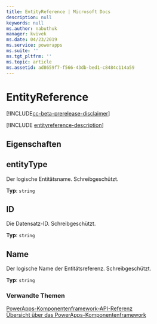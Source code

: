 ```yaml
---
title: EntityReference | Microsoft Docs
description: null
keywords: null
ms.author: nabuthuk
manager: kvivek
ms.date: 04/23/2019
ms.service: powerapps
ms.suite: ''
ms.tgt_pltfrm: ''
ms.topic: article
ms.assetid: ad8659f7-f566-43db-bed1-c8484c114a59
---
```


# <a name="entityreference"></a>EntityReference

[!INCLUDE[cc-beta-prerelease-disclaimer](../../../includes/cc-beta-prerelease-disclaimer.md)]

[!INCLUDE [entityreference-description](includes/entityreference-description.md)]

## <a name="properties"></a>Eigenschaften

## <a name="entitytype"></a>entityType

Der logische Entitätsname. Schreibgeschützt.

**Typ**: `string`

## <a name="id"></a>ID

Die Datensatz-ID. Schreibgeschützt.

**Typ**: `string`

## <a name="name"></a>Name

Der logische Name der Entitätsreferenz. Schreibgeschützt.

**Typ**: `string`

### <a name="related-topics"></a>Verwandte Themen

[PowerApps-Komponentenframework-API-Referenz](../reference/index.md)<br/>
[Übersicht über das PowerApps-Komponentenframework](../overview.md)